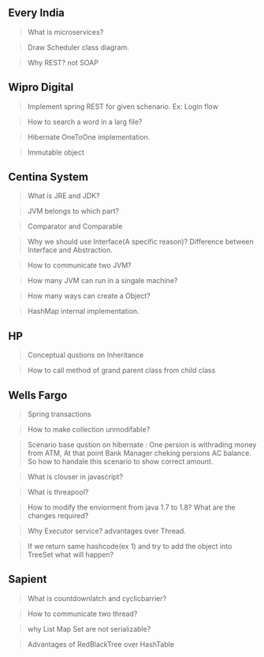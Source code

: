 ## Every India

> What is microservices?

> Draw Scheduler class diagram.

> Why REST? not SOAP

## Wipro Digital

> Implement spring REST for given schenario. Ex: Login flow

> How to search a word in a larg file?

> Hibernate OneToOne implementation.

> Immutable object

## Centina System

> What is JRE and JDK?

> JVM belongs to which part?

> Comparator and Comparable

> Why we should use Interface(A specific reason)? Difference between Interface and Abstraction.

> How to communicate two JVM?

> How many JVM can run in a singale machine?

> How many ways can create a Object?

> HashMap internal implementation.

## HP

> Conceptual qustions on Inheritance

> How to call method of grand parent class from child class

## Wells Fargo

> Spring transactions

> How to make collection unmodifable?

> Scenario base qustion on hibernate : One persion is withrading money from ATM, At that point Bank Manager cheking persions AC balance. So how to handale this scenario to show correct amount.

> What is clouser in javascript?

> What is threapool?

> How to modify the enviorment from java 1.7 to 1.8? What are the changes required?

> Why Executor service? advantages over Thread.

> If we return same hashcode(ex 1) and try to add the object into TreeSet what will happen?

## Sapient

> What is countdownlatch and cyclicbarrier?

> How to communicate two thread?

> why List Map Set are not serializable?

> Advantages of RedBlackTree over HashTable


